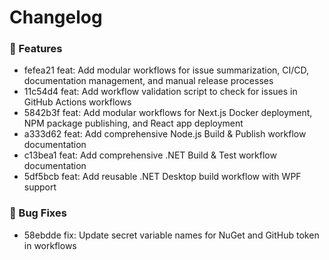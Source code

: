 # Changelog

### 🚀 Features

* fefea21 feat: Add modular workflows for issue summarization, CI/CD, documentation management, and manual release processes
* 11c54d4 feat: Add workflow validation script to check for issues in GitHub Actions workflows
* 5842b3f feat: Add modular workflows for Next.js Docker deployment, NPM package publishing, and React app deployment
* a333d62 feat: Add comprehensive Node.js Build & Publish workflow documentation
* c13bea1 feat: Add comprehensive .NET Build & Test workflow documentation
* 5df5bcb feat: Add reusable .NET Desktop build workflow with WPF support

### 🐛 Bug Fixes

* 58ebdde fix: Update secret variable names for NuGet and GitHub token in workflows

